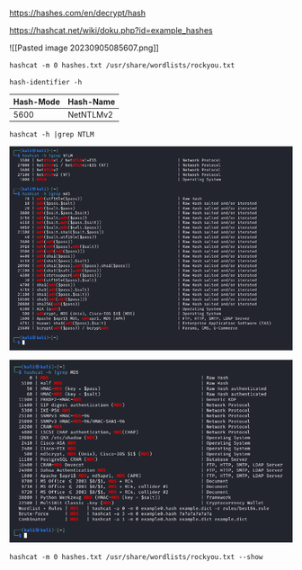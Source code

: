 https://hashes.com/en/decrypt/hash

https://hashcat.net/wiki/doku.php?id=example_hashes

![[Pasted image 20230905085607.png]]

```
hashcat -m 0 hashes.txt /usr/share/wordlists/rockyou.txt
```

```
hash-identifier -h
```

| Hash-Mode | Hash-Name |
|---|---|
|5600|NetNTLMv2|

```
hashcat -h |grep NTLM
```

![](Pasted%20image%2020231021142132.png)

![](Pasted%20image%2020231021142306.png)

```
hashcat -m 0 hashes.txt /usr/share/wordlists/rockyou.txt --show
```


